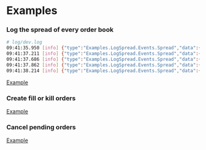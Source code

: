 # Examples

### Log the spread of every order book

```bash
# log/dev.log
09:41:35.950 [info] {"type":"Examples.LogSpread.Events.Spread","data":{"venue_id":"gdax","spread":"0.01","product_symbol":"btc_usd","bid_price":"5491.05","ask_price":"5491.06"}}
09:41:37.211 [info] {"type":"Examples.LogSpread.Events.Spread","data":{"venue_id":"binance","spread":"1.76","product_symbol":"btc_usdt","bid_price":"5620.64","ask_price":"5622.4"}}
09:41:37.686 [info] {"type":"Examples.LogSpread.Events.Spread","data":{"venue_id":"gdax","spread":"0.01","product_symbol":"btc_usd","bid_price":"5491.05","ask_price":"5491.06"}}
09:41:37.862 [info] {"type":"Examples.LogSpread.Events.Spread","data":{"venue_id":"poloniex","spread":"6.75064342","product_symbol":"btc_usdt","bid_price":"5615.60680303","ask_price":"5622.35744645"}}
09:41:38.214 [info] {"type":"Examples.LogSpread.Events.Spread","data":{"venue_id":"binance","spread":"1.77","product_symbol":"btc_usdt","bid_price":"5620.64","ask_price":"5622.41"}}
```

[Example](./lib/examples/log_spread/advisor.ex)

### Create fill or kill orders

[Example](./lib/examples/fill_or_kill_orders/advisor.ex)

### Cancel pending orders

[Example](./lib/examples/create_and_cancel_pending_order/advisor.ex)
